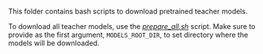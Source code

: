 This folder contains bash scripts to download pretrained teacher models.

To download all teacher models, use the [_prepare_all.sh_](_prepare_all.sh) script.
Make sure to provide as the first argument, `MODELS_ROOT_DIR`, to set directory where the models will be downloaded.